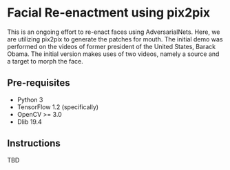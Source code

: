 # Facial Re-enactment using pix2pix
This is an ongoing effort to re-enact faces using AdversarialNets. Here, we are utilizing pix2pix to generate the patches for mouth. The initial demo was performed on the videos of former president of the United States, Barack Obama. The initial version makes uses of two videos, namely a source and a target to morph the face.
## Pre-requisites
- Python 3
- TensorFlow 1.2 (specifically)
- OpenCV >= 3.0
- Dlib 19.4
## Instructions
TBD
